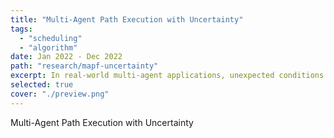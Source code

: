 ```yaml
---
title: "Multi-Agent Path Execution with Uncertainty"
tags: 
  - "scheduling"
  - "algorithm"
date: Jan 2022 - Dec 2022
path: "research/mapf-uncertainty"
excerpt: In real-world multi-agent applications, unexpected conditions can break the assumptions made in path planning and degrade the effectiveness of path execution. This paper studies robust and effective execution of multi-agent path plans under uncertainty. To guarantee conflict-freeness and deadlock-freeness, we define a feasibility problem to check whether the remaining portion of a path plan can be successfully executed. We prove that the problem is NP-complete and propose a feasibility test algorithm. We further develop algorithms to coordinate the agents online and have as many of them as possible moving concurrently to maximize the effectiveness of execution.
selected: true
cover: "./preview.png"
---
```


Multi-Agent Path Execution with Uncertainty

